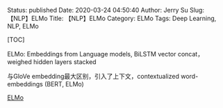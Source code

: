 Status: published
Date: 2020-03-24 04:50:40
Author: Jerry Su
Slug: 【NLP】ELMo
Title: 【NLP】ELMo
Category: ELMo
Tags:  Deep Learning, NLP, ELMo

[TOC]

ELMo: Embeddings from Language models, BiLSTM vector concat，weighed hidden layers stacked

与GloVe embedding最大区别，引入了上下文，contextualized word-embeddings (BERT, ELMo)

[ELMo](http://jalammar.github.io/illustrated-bert/)
